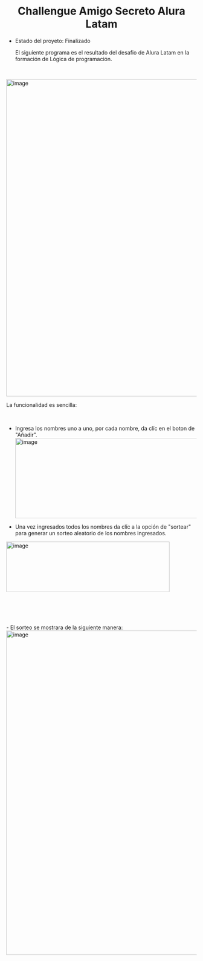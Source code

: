 <h1 align="center">Challengue Amigo Secreto Alura Latam</h1>

- Estado del proyeto: Finalizado

  <p>El siguiente programa es el resultado del desafio de Alura Latam en la formación de Lógica de programación.</p><br>
<img width="1537" height="838" alt="image" src="https://github.com/user-attachments/assets/478c39d3-912d-4439-9f22-ca08e40bdc17" />


  <p>La funcionalidad es sencilla:</p><br>
  
  - Ingresa los nombres uno a uno, por cada nombre, da clíc en el boton de "Añadir".
    <img align="center" width="810" height="212" alt="image" src="https://github.com/user-attachments/assets/cc067412-de62-4167-b460-744e1161efbe" />

  
  - Una vez ingresados todos los nombres da clíc a la opción de "sortear" para generar un sorteo aleatorio de los nombres ingresados.
<img align="center" width="432" height="133" alt="image" src="https://github.com/user-attachments/assets/2fb3dfd0-5712-4e38-939f-375b9ba550c1" />
<br>
<br>
<br>
<br>
<br>
<br>
- El sorteo se mostrara de la siguiente manera:
<img width="1081" height="857" alt="image" src="https://github.com/user-attachments/assets/8de65408-a6f5-403c-b7f1-c50f75313140" />
